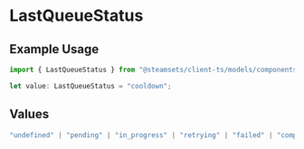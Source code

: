 # LastQueueStatus

## Example Usage

```typescript
import { LastQueueStatus } from "@steamsets/client-ts/models/components";

let value: LastQueueStatus = "cooldown";
```

## Values

```typescript
"undefined" | "pending" | "in_progress" | "retrying" | "failed" | "completed" | "cooldown"
```